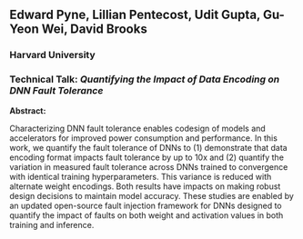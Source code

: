 ## Edward Pyne, Lillian Pentecost, Udit Gupta, Gu-Yeon Wei, David Brooks
### Harvard University

### Technical Talk: *Quantifying the Impact of Data Encoding on DNN Fault Tolerance*

**Abstract:**

Characterizing DNN fault tolerance enables codesign of models and accelerators for improved power consumption and performance. In this work, we quantify the fault tolerance of DNNs to (1) demonstrate that data encoding format impacts fault tolerance by up to 10x and (2) quantify the variation in measured fault tolerance across DNNs trained to convergence with identical training hyperparameters. This variance is reduced with alternate weight encodings. Both results have impacts on making robust design decisions to maintain model accuracy. These studies are enabled by an updated open-source fault injection framework for DNNs designed to quantify the impact of faults on both weight and activation values in both training and inference.
